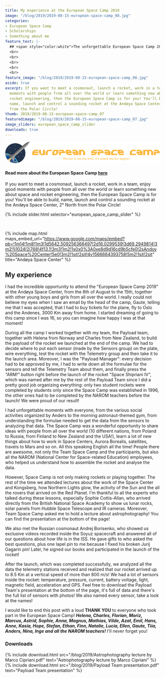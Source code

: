 ```yaml
---
title: My experience at the European Space Camp 2019
image: "/blog/2019/2019-08-15-european-space-camp_08.jpg"
categories:
- European Space Camp
- Scholarships
- Something about me
feature_text: |-
  ## <span style="color:white">The unforgettable European Space Camp 2019</span>
  <br>
  <br>
  <br>
  <br>
  <br>
feature_image: "/blog/2019/2019-08-15-european-space-camp_08.jpg"
aside: true
excerpt: If you want to meet a cosmonaut, launch a rocket, work in a team, enjoy good
  moments with people from all over the world or learn something new about space and
  rocket engineering, then the European Space Camp is for you! You'll be able to build,
  name, launch and control a sounding rocket at the Andøya Space Center, 2° North
  from the Polar Circle!
thumb: 2019/2019-08-15-european-space-camp_07
featuredimage: "/blog/2019/2019-08-15-european-space-camp_07.jpg"
image_sliders: european_space_camp_slider
downloads: true
---
```


<a href="https://spacecamp.no/">![European Space Camp logo](/blog/2019/2019-08-15-european-space-camp-logo.png)</a>

#### Read more about the European Space Camp [here](https://spacecamp.no/)

If you want to meet a cosmonaut, launch a rocket, work in a team, enjoy good moments with people from all over the world or learn something new about space and rocket engineering, then the European Space Camp is for you! You'll be able to build, name, launch and control a sounding rocket at the Andøya Space Center, 2° North from the Polar Circle!

{% include slider.html selector="european_space_camp_slider" %}

<br>

{% include map.html maps_embed_url="https://www.google.com/maps/embed?pb=!1m14!1m8!1m3!1d5642.509256368497!2d16.0299539!3d69.2949814!3m2!1i1024!2i768!4f13.1!3m3!1m2!1s0x0%3A0xe8d9d16cd9b5cfe0!2sAndoy%20Space%20Center!5e0!3m2!1sit!2sit!4v1566664393758!5m2!1sit!2sit" title="Andøya Space Center" %}

## My experience

I had the incredible opportunity to attend the "European Space Camp 2019" at the Andøya Space Center, from the 8th of August to the 15th, together with other young boys and girls from all over the world. I really could not believe my eyes when I saw an email by the head of the camp, Gaute, telling me that I was accepted, that I had to buy tickets for the plane, fly to Oslo and the Andenes, 3000 Km away from home. I started dreaming of going to this camp since I was 16, so you can imagine how happy I was at that moment!

During all the camp I worked together with my team, the Payload team, together with Helena from Norway and Charles from New Zealand, to build the payload of the rocket we launched at the end of the camp. We had to decide where to put each sensor (made by the Sensors group) on the plate, wire everything, test the rocket with the Telemetry group and then take it to the launch area. Moreover, I was the "Payload Manager": every decision had to be approved by me, I had to write down all the formulae for the sensors and tell the Telemetry Team about them, and finally press the *"ARM!"* button right before the launch of the rocket "Space Shipriani IV", which was named after me by the rest of the Payload Team since I did a pretty good job organizing everything: only two student rockets were completed by students only since the Space Camp was established in 1996, the other ones had to be completed by the NAROM teachers before the launch! We were proud of our result!

I had unforgettable moments with everyone, from the various social activities organized by Anders to the morning astronaut-themed gym, from understanding the formulae needed to get the data from the sensors to analyzing that data. The Space Camp was a wonderful opportunity to share ideas with people from all over the world (10 different nations, from Poland to Russia, from Finland to New Zealand and the USA!), learn a lot of new things about how to work in Space Centers, Aurora Borealis, satellites, travels to Mars and so on. All this speaking English all the time! People there are awesome, not only the Team Space Camp and the participants, but also all the NAROM (National Center for Space-related Education) employees, who helped us understand how to assemble the rocket and analyse the data.

However, Space Camp is not only making rockets or playing together. The rest of the time we attended lectures about the work of the Space Center and Kongsberg, how Northern Lights glow, the activity of the Sun and the all the rovers that arrived on the Red Planet. I'm thankful to all the experts who talked during these lessons, especially 
Sophie Cottis-Allan, who arrived directly from the British National Space Academy to show us lunar rocks, solar panels from Hubble Space Telescope and IR cameras. Moreover, Team Space Camp asked me to hold a lecture about astrophotography! You can find the presentation at the bottom of the page!

We also met the Russian cosmonaut Andrej Borisenko, who showed us exclusive videos recorded inside the Soyuz spacecraft and answered all of our questions about how life is in the ISS.  He gave gifts to who asked the best questions, plus one lapel pin to me because I fixed his broken Jurij Gagarin pin! Later, he signed our books and participated in the launch of the rocket!

After the launch, which was completed successfully, we analyzed all the data the telemetry stations received and realized that our rocket arrived up to 8.5 Km at a vertical speed of more than 800 m/s! We had a lot of sensors inside the rocket: temperature, pressure, current, battery voltage, light, magnetic field, acceleration and GPS. Feel free to download the Payload Team's presentation at the bottom of the page, it's full of data and there's the full list of sensors with photos! We also named every sensor, take a look at the names!

I would like to end this post with a loud **THANK YOU** to everyone who took part in the European Space Camp!
<b><i>Helena, Charles, Florian, Moriz, Marcus, Astrid, Sophie, Anna, Magnus, Mathias, Vilde, Azat, Emil, Hans, Anne, Kasia, Hope, Stefan, Ethan, Finn, Natalie, Lucia, Ellen, Gaute, Tiia, Anders, Nina, Inge and all the NAROM teachers!</i></b>
I'll never forget you!

### Downloads

{% include download.html src="/blog/2019/Astrophotography lecture by Marco Cipriani.pdf" text="Astrophotography lecture by Marco Cipriani" %}
{% include download.html src="/blog/2019/Payload Team presentation.pdf" text="Payload Team presentation" %}